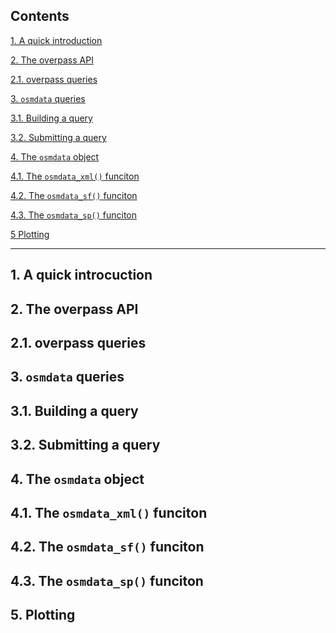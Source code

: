 Contents
--------

[1. A quick introduction](#1%20quick%20intro)

[2. The overpass API](#2%20overpass)

[2.1. overpass queries](#1.1%20overpass%20queries)

[3. `osmdata` queries](#3%20osmdata%20queries)

[3.1. Building a query](#3.1%20query%20building)

[3.2. Submitting a query](#3.2%20query%20submission)

[4. The `osmdata` object](#4.%20osmdata%20object)

[4.1. The `osmdata_xml()` funciton](#4.1%20osmdata_xml)

[4.2. The `osmdata_sf()` funciton](#4.1%20osmdata_sf)

[4.3. The `osmdata_sp()` funciton](#4.1%20osmdata_sp)

[5 Plotting](#5.%20plotting)

------------------------------------------------------------------------

<a name="1 quick intro"></a>1. A quick introcuction
---------------------------------------------------

<a name="2 overpass"></a>2. The overpass API
--------------------------------------------

<a name="2.1 overpass queries"></a>2.1. overpass queries
--------------------------------------------------------

<a name="3 osmdata queries"></a>3. `osmdata` queries
----------------------------------------------------

<a name="3.1 query building"></a>3.1. Building a query
------------------------------------------------------

<a name="3.2 query submission"></a>3.2. Submitting a query
----------------------------------------------------------

<a name="4. osmdata object"></a>4. The `osmdata` object
-------------------------------------------------------

<a name="4.1 osmdata_xml"></a>4.1. The `osmdata_xml()` funciton
---------------------------------------------------------------

<a name="4.1 osmdata_sf"></a>4.2. The `osmdata_sf()` funciton
-------------------------------------------------------------

<a name="4.1 osmdata_sp"></a>4.3. The `osmdata_sp()` funciton
-------------------------------------------------------------

<a name="5. plotting"></a>5. Plotting
-------------------------------------
